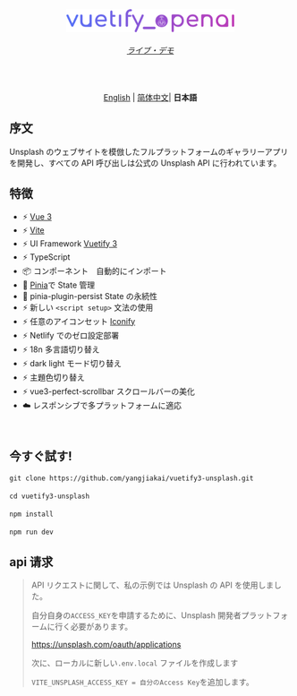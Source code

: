 <p align='center' style="margin-top:80px">
  <img src='/src/assets/logo.svg' alt='Vitesse - Opinionated Vite Starter Template' width='300'/>
</p>

<h6 align='center'>
<a href="https://unsplash.vuetify3.com/">ライブ・デモ</a>
</h6>

<br>

<p align='center'>
<a href="https://github.com/yangjiakai/vuetify3-unsplash/blob/main/README.md">English</a> | <a href="https://github.com/yangjiakai/vuetify3-unsplash/blob/main/README.zh-CN.md">简体中文</a>| <b >日本語</b>
</p>

## 序文

Unsplash のウェブサイトを模倣したフルプラットフォームのギャラリーアプリを開発し、すべての API 呼び出しは公式の Unsplash API に行われています。

## 特徴

- ⚡️ [Vue 3](https://github.com/vuejs/core)
- ⚡️ [Vite](https://github.com/vitejs/vite)
- ⚡️ UI Framework [Vuetify 3](https://next.vuetifyjs.com/en/)
- ⚡️ TypeScript
- 📦 コンポーネント　自動的にインポート
- 🍍 [Pinia](https://pinia.vuejs.org/)で State 管理
- 🍍 pinia-plugin-persist State の永続性
- ⚡️ 新しい `<script setup>` 文法の使用
- ⚡️ 任意のアイコンセット [Iconify](https://icon-sets.iconify.design/)
- ⚡️ Netlify でのゼロ設定部署
- ⚡️ 18n 多言語切り替え
- ⚡️ dark light モード切り替え
- ⚡️ 主題色切り替え
- ⚡️ vue3-perfect-scrollbar スクロールバーの美化
- ☁️ レスポンシブで多プラットフォームに適応

<br>

## 今すぐ試す!

```
git clone https://github.com/yangjiakai/vuetify3-unsplash.git

cd vuetify3-unsplash

npm install

npm run dev
```

## api 请求

> API リクエストに関して、私の示例では Unsplash の API を使用しました。
>
> 自分自身の`ACCESS_KEY`を申請するために、Unsplash 開発者プラットフォームに行く必要があります。
>
> https://unsplash.com/oauth/applications
>
> 次に、ローカルに新しい`.env.local` ファイルを作成します
>
> `VITE_UNSPLASH_ACCESS_KEY = 自分のAccess Key`を追加します。
